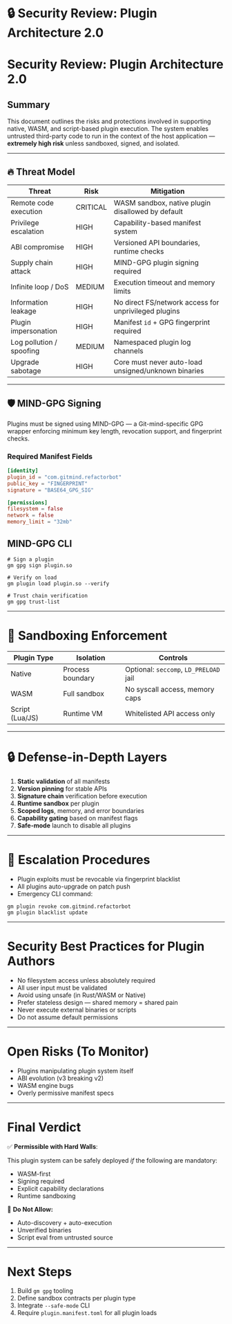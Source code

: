 # __🔒 Security Review: Plugin Architecture 2.0__

# Security Review: Plugin Architecture 2.0

## Summary

This document outlines the risks and protections involved in supporting native, WASM, and script-based plugin execution. The system enables untrusted third-party code to run in the context of the host application — __extremely high risk__ unless sandboxed, signed, and isolated.

---

## 🔥 Threat Model

| Threat | Risk | Mitigation |
|--------|------|------------|
| Remote code execution | CRITICAL | WASM sandbox, native plugin disallowed by default |
| Privilege escalation | HIGH | Capability-based manifest system |
| ABI compromise | HIGH | Versioned API boundaries, runtime checks |
| Supply chain attack | HIGH | MIND-GPG plugin signing required |
| Infinite loop / DoS | MEDIUM | Execution timeout and memory limits |
| Information leakage | HIGH | No direct FS/network access for unprivileged plugins |
| Plugin impersonation | HIGH | Manifest `id` + GPG fingerprint required |
| Log pollution / spoofing | MEDIUM | Namespaced plugin log channels |
| Upgrade sabotage | HIGH | Core must never auto-load unsigned/unknown binaries |

---

## 🛡️ MIND-GPG Signing

Plugins must be signed using MIND-GPG — a Git-mind-specific GPG wrapper enforcing minimum key length, revocation support, and fingerprint checks.

### Required Manifest Fields

```toml
[identity]
plugin_id = "com.gitmind.refactorbot"
public_key = "FINGERPRINT"
signature = "BASE64_GPG_SIG"

[permissions]
filesystem = false
network = false
memory_limit = "32mb"
````

## __MIND-GPG CLI__

```
# Sign a plugin
gm gpg sign plugin.so

# Verify on load
gm plugin load plugin.so --verify

# Trust chain verification
gm gpg trust-list
```

---

# __🧱 Sandboxing Enforcement__

|__Plugin Type__|__Isolation__|__Controls__|
|---|---|---|
|Native|Process boundary|Optional: `seccomp`, `LD_PRELOAD` jail|
|WASM|Full sandbox|No syscall access, memory caps|
|Script (Lua/JS)|Runtime VM|Whitelisted API access only|

---

# __🔒 Defense-in-Depth Layers__

1. __Static validation__ of all manifests
2. __Version pinning__ for stable APIs
3. __Signature chain__ verification before execution
4. __Runtime sandbox__ per plugin
5. __Scoped logs__, memory, and error boundaries
6. __Capability gating__ based on manifest flags
7. __Safe-mode__ launch to disable all plugins

---

# __🚨 Escalation Procedures__

- Plugin exploits must be revocable via fingerprint blacklist
- All plugins auto-upgrade on patch push
- Emergency CLI command:

```
gm plugin revoke com.gitmind.refactorbot
gm plugin blacklist update
```

---

# __Security Best Practices for Plugin Authors__

- No filesystem access unless absolutely required
- All user input must be validated
- Avoid using unsafe (in Rust/WASM or Native)
- Prefer stateless design — shared memory = shared pain
- Never execute external binaries or scripts
- Do not assume default permissions

---

# __Open Risks (To Monitor)__

- Plugins manipulating plugin system itself
- ABI evolution (v3 breaking v2)
- WASM engine bugs
- Overly permissive manifest specs

---

# __Final Verdict__

✅ __Permissible with Hard Walls__:

This plugin system can be safely deployed _if_ the following are mandatory:

- WASM-first
- Signing required
- Explicit capability declarations
- Runtime sandboxing

🚫 __Do Not Allow:__

- Auto-discovery + auto-execution
- Unverified binaries
- Script eval from untrusted source

---

# __Next Steps__

1. Build `gm gpg` tooling
2. Define sandbox contracts per plugin type
3. Integrate `--safe-mode` CLI
4. Require `plugin.manifest.toml` for all plugin loads
